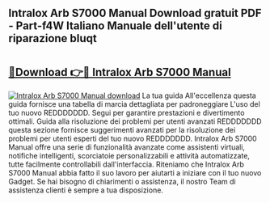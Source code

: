 ## Intralox Arb S7000 Manual Download gratuit PDF - Part-f4W Italiano Manuale dell'utente di riparazione bIuqt

# <h2><a href="http://dfaf6uj.blite.top/?on=Intralox+Arb+S7000+Manual">🔗Download 👉🔴 Intralox Arb S7000 Manual</a></h2>

[![Intralox Arb S7000 Manual download](https://i.imgur.com/lujVjoI.png)](http://dfaf6uj.blite.top/?on=Intralox+Arb+S7000+Manual)
La tua guida All'eccellenza questa guida fornisce una tabella di marcia dettagliata per padroneggiare L'uso del tuo nuovo REDDDDDDD. Segui per garantire prestazioni e divertimento ottimali. Guida alla risoluzione dei problemi per utenti avanzati REDDDDDDD questa sezione fornisce suggerimenti avanzati per la risoluzione dei problemi per utenti esperti del tuo nuovo REDDDDDDD. Intralox Arb S7000 Manual offre una serie di funzionalità avanzate come assistenti virtuali, notifiche intelligenti, scorciatoie personalizzabili e attività automatizzate, tutte facilmente controllabili dall'interfaccia. Riteniamo che Intralox Arb S7000 Manual abbia fatto il suo lavoro per aiutarti a iniziare con il tuo nuovo Gadget. Se hai bisogno di chiarimenti o assistenza, il nostro Team di assistenza clienti è sempre a tua disposizione.

